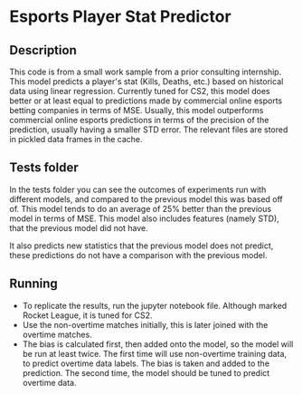 # Esports Player Stat Predictor
## Description
This code is from a small work sample from a prior consulting internship. This model predicts a player's stat (Kills, Deaths, etc.) based on historical data using linear regression. Currently tuned for CS2, this model does better or
at least equal to predictions made by commercial online esports betting companies in terms of MSE. Usually, this model outperforms 
commercial online esports predictions in terms of the precision of the prediction, usually having a smaller STD error. 
The relevant files are stored in pickled data frames in the cache.

## Tests folder
In the tests folder you can see the outcomes of experiments run with different models, and compared to the previous model this was based off of.
This model tends to do an average of 25% better than the previous model in terms of MSE. This model also includes features (namely STD), that the
previous model did not have. 

It also predicts new statistics that the previous model does not predict, these predictions do not have a comparison with the previous model.

## Running
- To replicate the results, run the jupyter notebook file. Although marked Rocket League, it is tuned for CS2. 
- Use the non-overtime matches initially, this is later joined with the overtime matches.
- The bias is calculated first, then added onto the model, so the model will be run at least twice. The first time will use non-overtime training data, to predict overtime data labels. The bias is taken and added to the prediction. The second time, the model should be tuned to predict overtime data.
